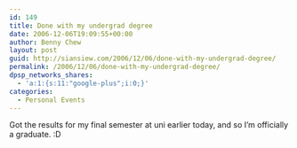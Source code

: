 ```yaml
---
id: 149
title: Done with my undergrad degree
date: 2006-12-06T19:09:55+00:00
author: Benny Chew
layout: post
guid: http://siansiew.com/2006/12/06/done-with-my-undergrad-degree/
permalink: /2006/12/06/done-with-my-undergrad-degree/
dpsp_networks_shares:
  - 'a:1:{s:11:"google-plus";i:0;}'
categories:
  - Personal Events
---
```

Got the results for my final semester at uni earlier today, and so I&#8217;m officially a graduate. :D